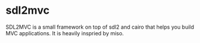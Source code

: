 sdl2mvc
=======

SDL2MVC is a small framework on top of sdl2 and cairo that helps you
build MVC applications. It is heavily inspried by miso.
